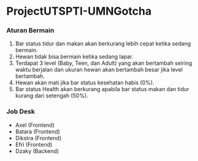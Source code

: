 # ProjectUTSPTI-UMNGotcha

###	Aturan Bermain
1.	Bar status tidur dan makan akan berkurang lebih cepat ketika sedang bermain.
2.	Hewan tidak bisa bermain ketika sedang lapar.
3.	Terdapat 3 level (Baby, Teen, dan Adult) yang akan bertambah seiring waktu berjalan dan ukuran hewan akan bertambah besar jika level bertambah.
4.	Hewan akan mati jika bar status kesehatan habis (0%).
5.	Bar status Health akan berkurang apabila bar status makan dan tidur kurang dari setengah (50%).

### Job Desk
-	Axel (Frontend)
-	Batara (Frontend)
-	Dikstra (Frontend)
-	Efri (Frontend)
-	Dzaky (Backend)
